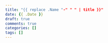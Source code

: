 ```yaml
---
title: "{{ replace .Name "-" " " | title }}"
date: {{ .Date }}
draft: true
comments: true
categories: []
tags: []
---
```


<!--more-->

